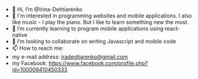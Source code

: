 - 👋 Hi, I’m @Irina-Dehtiarenko
- 👀 I'm interested in programming websites and mobile applications. I also like music - I play the piano. But I like to learn something new the most.
- 🌱 I’m currently learning to program mobile applications using react-native
- 💞️ I’m looking to collaborate on writing Javascript and mobile code
- 📫 How to reach me:
- my e-mail address: iradegtjarenko@gmail.com
- my Facebook: https://www.facebook.com/profile.php?id=100009410450333

<!---
Irina-Dehtiarenko/Irina-Dehtiarenko is a ✨ special ✨ repository because its `README.md` (this file) appears on your GitHub profile.
You can click the Preview link to take a look at your changes.
--->
